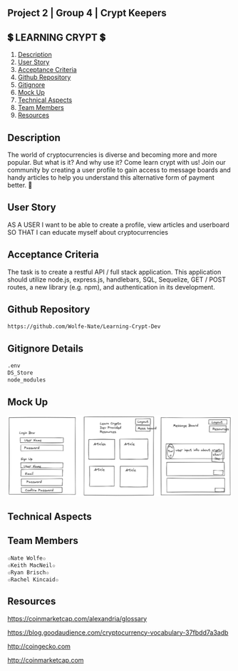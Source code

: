 ## Project 2 | Group 4 | Crypt Keepers

## 💲 LEARNING CRYPT 💲

1. [Description](#description)
2. [User Story](#user-story)
3. [Acceptance Criteria](#acceptance-criteria)
4. [Github Repository](#github-repository)
5. [Gitignore](#gitignore-details)
6. [Mock Up](#mock-up)
7. [Technical Aspects](#technical-aspects)
8. [Team Members](#team-members)
9. [Resources](#resources)

## Description

The world of cryptocurrencies is diverse and becoming more and more popular. But what is it? And why use it? Come learn crypt with us! Join our community by creating a user profile to gain access to message boards and handy articles to help you understand this alternative form of payment better. 💸

## User Story

AS A USER I want to be able to create a profile, view articles and userboard
SO THAT I can educate myself about cryptocurrencies

## Acceptance Criteria

The task is to create a restful API / full stack application. This application should utilize node.js, express.js, handlebars, SQL, Sequelize, GET / POST routes, a new library (e.g. npm), and authentication in its development.

## Github Repository

    https://github.com/Wolfe-Nate/Learning-Crypt-Dev

## Gitignore Details

    .env
    DS_Store
    node_modules

## Mock Up

<img src="public/images/WireFrameProj2.png">

## Technical Aspects

## Team Members

    ✩Nate Wolfe✩
    ✩Keith MacNeil✩
    ✩Ryan Brisch✩
    ✩Rachel Kincaid✩

## Resources

https://coinmarketcap.com/alexandria/glossary

https://blog.goodaudience.com/cryptocurrency-vocabulary-37fbdd7a3adb

http://coingecko.com

http://coinmarketcap.com
